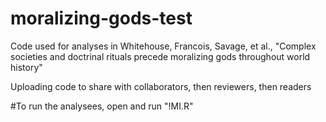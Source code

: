 # moralizing-gods-test
Code used for analyses in Whitehouse, Francois, Savage, et al., "Complex societies and doctrinal rituals precede moralizing gods throughout world history"

Uploading code to share with collaborators, then reviewers, then readers

#To run the analysees, open and run "!MI.R"

